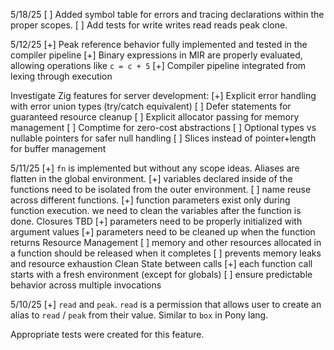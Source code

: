 5/18/25
[ ] Added symbol table for errors and tracing declarations within the proper scopes.
[ ] Add tests for write writes read reads peak clone.

5/12/25
[+] Peak reference behavior fully implemented and tested in the compiler pipeline
[+] Binary expressions in MIR are properly evaluated, allowing operations like `c = c + 5`
[+] Compiler pipeline integrated from lexing through execution

Investigate Zig features for server development:
[+] Explicit error handling with error union types (try/catch equivalent)
[ ] Defer statements for guaranteed resource cleanup
[ ] Explicit allocator passing for memory management
[ ] Comptime for zero-cost abstractions
[ ] Optional types vs nullable pointers for safer null handling
[ ] Slices instead of pointer+length for buffer management

5/11/25
[+] `fn` is implemented but without any scope ideas. Aliases are flatten in the global environment. 
[+] variables declared inside of the functions need to be isolated from the outer environment. 
[ ] name reuse across different functions.
[+] function parameters exist only during function execution. we need to clean the variables after the function is done. Closures TBD
[+] parameters need to be properly initialized with argument values
[+] parameters need to be cleaned up when the function returns
Resource Management
[ ] memory and other resources allocated in a function should be released when it completes
[ ] prevents memory leaks and resource exhaustion
Clean State between calls
[+] each function call starts with a fresh environment (except for globals)
[ ] ensure predictable behavior across multiple invocations

5/10/25
[+] `read` and `peak`. `read` is a permission that allows user to create an alias to `read` / `peak` from their value. Similar to `box` in Pony lang.

Appropriate tests were created for this feature.
